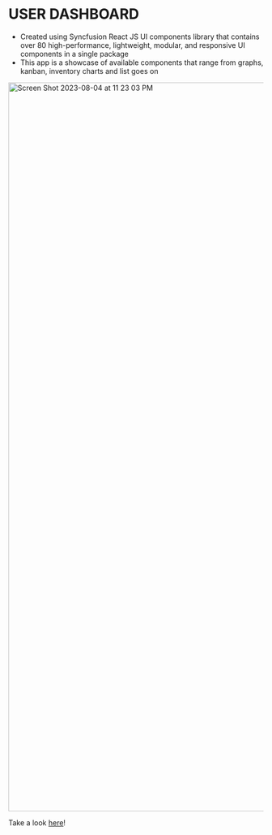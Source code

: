 # USER DASHBOARD
- Created using Syncfusion React JS UI components library that contains over 80 high-performance, lightweight, modular, and responsive UI components in a single package
- This app is a showcase of available components that range from graphs, kanban, inventory charts and list goes on

<img width="1437" alt="Screen Shot 2023-08-04 at 11 23 03 PM" src="https://github.com/RDixonCodes/dashboardApp/assets/73620531/e30bd5db-6e31-457e-a4af-bffc8e3707df">


Take a look [here](https://singular-torrone-f39f78.netlify.app)!
